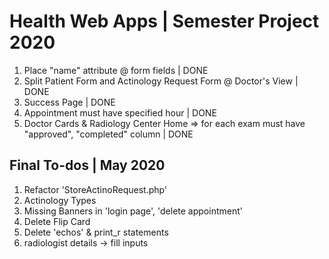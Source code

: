 # Health Web Apps | Semester Project 2020

1. Place "name" attribute @ form fields | DONE
2. Split Patient Form and Actinology Request Form @ Doctor's View | DONE
3. Success Page | DONE
4. Appointment must have specified hour | DONE
5. Doctor Cards & Radiology Center Home => for each exam must have "approved", "completed" column | DONE


## Final To-dos | May 2020

1. Refactor 'StoreActinoRequest.php'
2. Actinology Types
3. Missing Banners in 'login page', 'delete appointment'
4. Delete Flip Card
5. Delete 'echos' & print_r statements
6. radiologist details -> fill inputs
